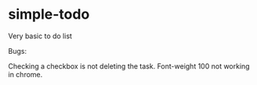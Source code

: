 # simple-todo
Very basic to do list

Bugs: 

Checking a checkbox is not deleting the task.
Font-weight 100 not working in chrome.